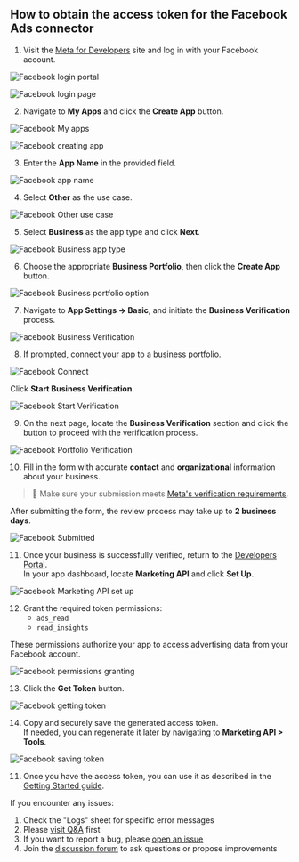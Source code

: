 ## How to obtain the access token for the Facebook Ads connector

1. Visit the [Meta for Developers](https://developers.facebook.com/) site and log in with your Facebook account.

![Facebook login portal](/src/Integrations/FacebookMarketing/res/facebook_login_portal.png)

![Facebook login page](/src/Integrations/FacebookMarketing/res/facebook_login.png)

2. Navigate to **My Apps** and click the **Create App** button.

![Facebook My apps](/src/Integrations/FacebookMarketing/res/facebook_myapps.png)

![Facebook creating app](/src/Integrations/FacebookMarketing/res/facebook_createapp.png)

3. Enter the **App Name** in the provided field.

![Facebook app name](/src/Integrations/FacebookMarketing/res/facebook_appname.png)

4. Select **Other** as the use case.  

![Facebook Other use case](/src/Integrations/FacebookMarketing/res/facebook_other.png)

5. Select **Business** as the app type and click **Next**.  

![Facebook Business app type](/src/Integrations/FacebookMarketing/res/facebook_business.png)

6. Choose the appropriate **Business Portfolio**, then click the **Create App** button.  

![Facebook Business portfolio option](/src/Integrations/FacebookMarketing/res/facebook_portfolio.png)

7. Navigate to **App Settings → Basic**, and initiate the **Business Verification** process. 

![Facebook Business Verification](/src/Integrations/FacebookMarketing/res/facebook_verification.png)

8. If prompted, connect your app to a business portfolio. 

![Facebook Connect](/src/Integrations/FacebookMarketing/res/facebook_connect.png)

Click **Start Business Verification**.  

![Facebook Start Verification](/src/Integrations/FacebookMarketing/res/facebook_start_verification.png)

9. On the next page, locate the **Business Verification** section and click the button to proceed with the verification process.  

![Facebook Portfolio Verification](/src/Integrations/FacebookMarketing/res/facebook_portver.png)

10. Fill in the form with accurate **contact** and **organizational** information about your business.

> 📌 Make sure your submission meets [Meta's verification requirements](https://business.facebook.com/business/help/159334372093366).

After submitting the form, the review process may take up to **2 business days**.  

![Facebook Submitted](/src/Integrations/FacebookMarketing/res/facebook_submitted.png)

11. Once your business is successfully verified, return to the [Developers Portal](https://developers.facebook.com/).  
In your app dashboard, locate **Marketing API** and click **Set Up**.  

![Facebook Marketing API set up](/src/Integrations/FacebookMarketing/res/facebook_setup.png)

12. Grant the required token permissions: 
    - `ads_read`  
    - `read_insights`  
   
   These permissions authorize your app to access advertising data from your Facebook account.  

![Facebook permissions granting](/src/Integrations/FacebookMarketing/res/facebook_checkbox.png)

13. Click the **Get Token** button.

![Facebook getting token](/src/Integrations/FacebookMarketing/res/facebook_gettoken.png)

14. Copy and securely save the generated access token.  
    If needed, you can regenerate it later by navigating to **Marketing API > Tools**.

![Facebook saving token](/src/Integrations/FacebookMarketing/res/facebook_token.png)

11. Once you have the access token, you can use it as described in the [Getting Started guide](/src/Integrations/FacebookMarketing/GETTING_STARTED.md).

If you encounter any issues:

1. Check the "Logs" sheet for specific error messages
2. Please [visit Q&A](https://github.com/OWOX/owox-data-marts/discussions/categories/q-a) first
3. If you want to report a bug, please [open an issue](https://github.com/OWOX/owox-data-marts/issues)
4. Join the [discussion forum](https://github.com/OWOX/owox-data-marts/discussions) to ask questions or propose improvements 